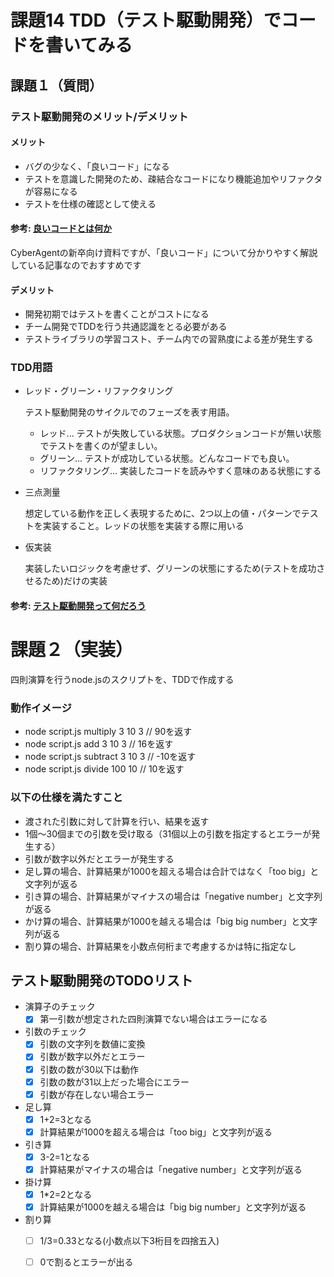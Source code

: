 # 課題14 TDD（テスト駆動開発）でコードを書いてみる

## 課題１（質問）

### テスト駆動開発のメリット/デメリット

#### メリット
- バグの少なく、「良いコード」になる
- テストを意識した開発のため、疎結合なコードになり機能追加やリファクタが容易になる
- テストを仕様の確認として使える

#### 参考: [良いコードとは何か](https://note.com/cyberz_cto/n/n26f535d6c575)
CyberAgentの新卒向け資料ですが、「良いコード」について分かりやすく解説している記事なのでおすすめです
#### デメリット
- 開発初期ではテストを書くことがコストになる
- チーム開発でTDDを行う共通認識をとる必要がある
- テストライブラリの学習コスト、チーム内での習熟度による差が発生する

### TDD用語

- レッド・グリーン・リファクタリング

    テスト駆動開発のサイクルでのフェーズを表す用語。
    - レッド... テストが失敗している状態。プロダクションコードが無い状態でテストを書くのが望ましい。
    - グリーン... テストが成功している状態。どんなコードでも良い。
    - リファクタリング... 実装したコードを読みやすく意味のある状態にする

- 三点測量

    想定している動作を正しく表現するために、2つ以上の値・パターンでテストを実装すること。レッドの状態を実装する際に用いる
- 仮実装

    実装したいロジックを考慮せず、グリーンの状態にするため(テストを成功させるため)だけの実装

#### 参考: [テスト駆動開発って何だろう](https://dev.classmethod.jp/articles/what-tdd/)

# 課題２（実装）

四則演算を行うnode.jsのスクリプトを、TDDで作成する

### 動作イメージ
- node script.js multiply 3 10 3 // 90を返す
- node script.js add 3 10 3 // 16を返す
- node script.js subtract 3 10 3 // -10を返す
- node script.js divide 100 10 // 10を返す

### 以下の仕様を満たすこと
- 渡された引数に対して計算を行い、結果を返す
- 1個〜30個までの引数を受け取る（31個以上の引数を指定するとエラーが発生する）
- 引数が数字以外だとエラーが発生する
- 足し算の場合、計算結果が1000を超える場合は合計ではなく「too big」と文字列が返る
- 引き算の場合、計算結果がマイナスの場合は「negative number」と文字列が返る
- かけ算の場合、計算結果が1000を越える場合は「big big number」と文字列が返る
- 割り算の場合、計算結果を小数点何桁まで考慮するかは特に指定なし

## テスト駆動開発のTODOリスト

- 演算子のチェック
  - [x] 第一引数が想定された四則演算でない場合はエラーになる

- 引数のチェック
  - [x] 引数の文字列を数値に変換
  - [x] 引数が数字以外だとエラー
  - [x] 引数の数が30以下は動作
  - [x] 引数の数が31以上だった場合にエラー
  - [x] 引数が存在しない場合エラー

- 足し算
  - [x] 1+2=3となる
  - [x] 計算結果が1000を超える場合は「too big」と文字列が返る

- 引き算
  - [x] 3-2=1となる
  - [x] 計算結果がマイナスの場合は「negative number」と文字列が返る

- 掛け算
  - [x] 1*2=2となる
  - [x] 計算結果が1000を越える場合は「big big number」と文字列が返る

- 割り算
  - [ ] 1/3=0.33となる(小数点以下3桁目を四捨五入)
  - [ ] 0で割るとエラーが出る



